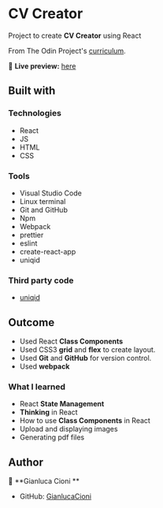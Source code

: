 # CV Creator

Project to create **CV Creator** using React

From The Odin Project's [curriculum](https://www.theodinproject.com/paths/full-stack-javascript/courses/javascript/lessons/cv-application).

🔗 **Live preview:** [here](https://gianlucacioni.github.io/cv-creator/)

## Built with

### Technologies

- React
- JS
- HTML
- CSS

### Tools

- Visual Studio Code
- Linux terminal
- Git and GitHub
- Npm
- Webpack
- prettier
- eslint
- create-react-app
- uniqid

### Third party code

- [uniqid](https://www.npmjs.com/package/uniqid)

## Outcome

- Used React **Class Components**
- Used CSS3 **grid** and **flex** to create layout.
- Used **Git** and **GitHub** for version control.
- Used **webpack**

### What I learned

- React **State Management**
- **Thinking** in React
- How to use **Class Components** in React
- Upload and displaying images
- Generating pdf files

## Author

👤 **Gianluca Cioni **

- GitHub: [GianlucaCioni](https://github.com/GianlucaCioni)
